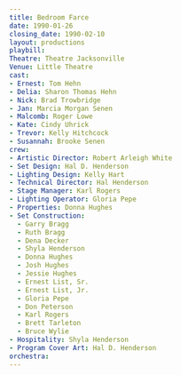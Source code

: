 ```yaml
---
title: Bedroom Farce
date: 1990-01-26
closing_date: 1990-02-10
layout: productions
playbill:
Theatre: Theatre Jacksonville
Venue: Little Theatre
cast:
- Ernest: Tom Hehn
- Delia: Sharon Thomas Hehn
- Nick: Brad Trowbridge
- Jan: Marcia Morgan Senen
- Malcomb: Roger Lowe
- Kate: Cindy Uhrick
- Trevor: Kelly Hitchcock
- Susannah: Brooke Senen
crew:
- Artistic Director: Robert Arleigh White
- Set Design: Hal D. Henderson
- Lighting Design: Kelly Hart
- Technical Director: Hal Henderson
- Stage Manager: Karl Rogers
- Lighting Operator: Gloria Pepe
- Properties: Donna Hughes
- Set Construction:
  - Garry Bragg
  - Ruth Bragg
  - Dena Decker
  - Shyla Henderson
  - Donna Hughes
  - Josh Hughes
  - Jessie Hughes
  - Ernest List, Sr.
  - Ernest List, Jr.
  - Gloria Pepe
  - Don Peterson
  - Karl Rogers
  - Brett Tarleton
  - Bruce Wylie
- Hospitality: Shyla Henderson
- Program Cover Art: Hal D. Henderson
orchestra:
---
```

